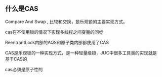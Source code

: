 ## 什么是CAS

Compare And Swap , 比较和交换，是乐观锁的主要实现方式。

cas在不使用锁的情况下实现多线程之间变量的同步

ReentrantLock内部的AQS和原子类内部都使用了CAS

CAS是乐观锁的一种实现方式，是一种轻量级锁，JUC中很多工具类的实现就是基于CAS的




cas必须是原子性的
